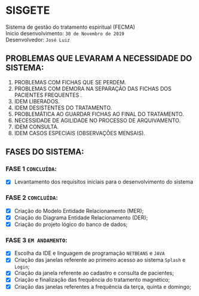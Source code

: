 # SISGETE

Sistema de gestão do tratamento espiritual (FECMA) <br/>
Inicio desenvolvimento: `30 de Novembro de 2019` <br/>
Desenvolvedor:  `José Luiz` <br/>

## PROBLEMAS QUE LEVARAM A NECESSIDADE DO SISTEMA:
1. PROBLEMAS COM FICHAS QUE SE PERDEM.
2. PROBLEMAS COM DEMORA NA SEPARAÇÃO DAS FICHAS DOS PACIENTES FREQUENTES .
3. IDEM LIBERADOS.
4. IDEM DESISTENTES DO TRATAMENTO.
5. PROBLEMÁTICA AO GUARDAR FICHAS AO FINAL DO TRATAMENTO.
6. NECESSIDADE DE AGILIDADE NO PROCESSO DE ARQUIVAMENTO.
7. IDEM CONSULTA.
8. IDEM CASOS ESPECIAIS (OBSERVAÇÕES MENSAIS).

## FASES DO SISTEMA:

### FASE 1 `CONCLUÍDA`:
- [x] Levantamento dos requisitos iniciais para o desenvolvimento do sistema</br>

### FASE 2 `CONCLUÍDA`:
- [x] Criação do Modelo Entidade Relacionamento (MER);</br>
- [x] Criação do Diagrama Entidade Relacionamento (DER);</br>
- [x] Criação do projeto lógico do banco de dados;</br>

### FASE 3 `EM ANDAMENTO`:
- [x] Escolha da IDE e linguagem de programação `NETBEANS` e `JAVA`</br>
- [x] Criação das janelas referente ao primeiro acesso ao sistema `Splash` e `Login`;</br>
- [x] Criação da janela referente ao cadastro e consulta de pacientes;</br>
- [x] Criação e finalização das frequência do tratamento magnético;<br/>
- [x] Criação das janelas referentes a frequência da terça, quinta e domingo;<br/>
